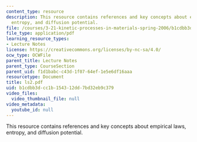 ```yaml
---
content_type: resource
description: This resource contains references and key concepts about empirical laws,
  entropy, and diffusion potential.
file: /courses/3-21-kinetic-processes-in-materials-spring-2006/b1cdbb3dcc1b154312dd7bd32eb9c379_ls2.pdf
file_type: application/pdf
learning_resource_types:
- Lecture Notes
license: https://creativecommons.org/licenses/by-nc-sa/4.0/
ocw_type: OCWFile
parent_title: Lecture Notes
parent_type: CourseSection
parent_uid: f1d1babc-c43d-1f07-64ef-1e5e6df16aaa
resourcetype: Document
title: ls2.pdf
uid: b1cdbb3d-cc1b-1543-12dd-7bd32eb9c379
video_files:
  video_thumbnail_file: null
video_metadata:
  youtube_id: null
---
```

This resource contains references and key concepts about empirical laws, entropy, and diffusion potential.